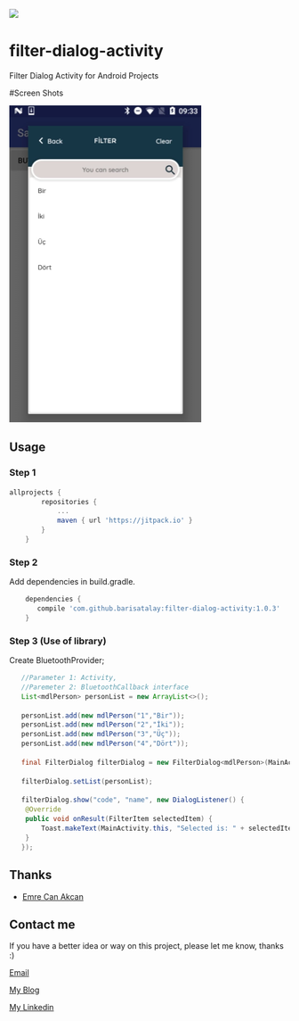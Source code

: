 [![](https://jitpack.io/v/barisatalay/filter-dialog-activity.svg)](https://jitpack.io/#barisatalay/filter-dialog-activity)

# filter-dialog-activity
Filter Dialog Activity for Android Projects


#Screen Shots

![alt tag](screen/Capture.PNG)

## Usage

### Step 1
```groovy
allprojects {
		repositories {
			...
			maven { url 'https://jitpack.io' }
		}
	}
```

### Step 2

Add dependencies in build.gradle.
```groovy
    dependencies {
       compile 'com.github.barisatalay:filter-dialog-activity:1.0.3'
    }
```

### Step 3 (Use of library)
Create BluetoothProvider;
```java
   //Parameter 1: Activity,
   //Paremeter 2: BluetoothCallback interface
   List<mdlPerson> personList = new ArrayList<>();

   personList.add(new mdlPerson("1","Bir"));
   personList.add(new mdlPerson("2","İki"));
   personList.add(new mdlPerson("3","Üç"));
   personList.add(new mdlPerson("4","Dört"));
   
   final FilterDialog filterDialog = new FilterDialog<mdlPerson>(MainActivity.this);
   
   filterDialog.setList(personList);
   
   filterDialog.show("code", "name", new DialogListener() {
   	@Override
   	public void onResult(FilterItem selectedItem) {
   		Toast.makeText(MainActivity.this, "Selected is: " + selectedItem.getName(), Toast.LENGTH_SHORT).show();
   	}
   });
``` 

## Thanks
- [Emre Can Akcan](https://github.com/emreakcan)


## Contact me
 If you have a better idea or way on this project, please let me know, thanks :)

[Email](mailto:b.atalay07@hotmail.com)

[My Blog](http://brsatalay.blogspot.com.tr)

[My Linkedin](http://linkedin.com/in/barisatalay07/)
